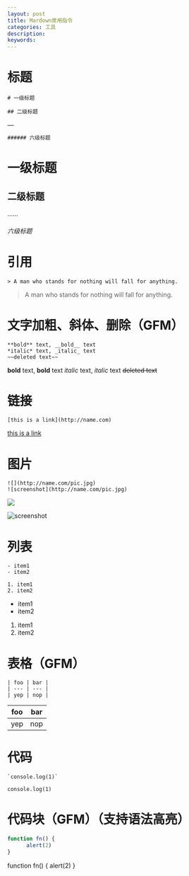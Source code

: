 ```yaml
---
layout: post
title: Mardown常用指令
categories: 工具
description: 
keywords: 
---
```


# 标题
```
# 一级标题

## 二级标题

……

###### 六级标题
```

# 一级标题

## 二级标题

……

###### 六级标题

# 引用
```
> A man who stands for nothing will fall for anything.
```
> A man who stands for nothing will fall for anything.

# 文字加粗、斜体、删除（GFM）
```
**bold** text, __bold__ text
*italic* text, _italic_ text
~~deleted text~~
```
**bold** text, __bold__ text
*italic* text, _italic_ text
~~deleted text~~

# 链接
```
[this is a link](http://name.com)
```
[this is a link](http://name.com)

# 图片
```
![](http://name.com/pic.jpg)
![screenshot](http://name.com/pic.jpg)
```
![](http://name.com/pic.jpg)

![screenshot](http://name.com/pic.jpg)

# 列表
```
- item1
- item2

1. item1
2. item2
```
- item1
- item2

1. item1
2. item2

# 表格（GFM）
```
| foo | bar |
| --- | --- |
| yep | nop |
```

| foo | bar |
| --- | --- |
| yep | nop |

# 代码
```
`console.log(1)`
```

`console.log(1)`

# 代码块（GFM）（支持语法高亮）

```js
function fn() {
      alert(2)
}
```

function fn() {
      alert(2)
}



